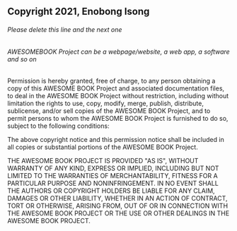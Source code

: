 ## Copyright 2021, Enobong Isong

###### Please delete this line and the next one
###### AWESOMEBOOK Project can be a webpage/website, a web app, a software and so on

Permission is hereby granted, free of charge, to any person obtaining a copy of this AWESOME BOOK Project and associated documentation files, to deal in the AWESOME BOOK Project without restriction, including without limitation the rights to use, copy, modify, merge, publish, distribute, sublicense, and/or sell copies of the AWESOME BOOK Project, and to permit persons to whom the AWESOME BOOK Project is furnished to do so, subject to the following conditions:

The above copyright notice and this permission notice shall be included in all copies or substantial portions of the AWESOME BOOK Project.

THE AWESOME BOOK PROJECT IS PROVIDED "AS IS", WITHOUT WARRANTY OF ANY KIND, EXPRESS OR IMPLIED, INCLUDING BUT NOT LIMITED TO THE WARRANTIES OF MERCHANTABILITY, FITNESS FOR A PARTICULAR PURPOSE AND NONINFRINGEMENT. IN NO EVENT SHALL THE AUTHORS OR COPYRIGHT HOLDERS BE LIABLE FOR ANY CLAIM, DAMAGES OR OTHER LIABILITY, WHETHER IN AN ACTION OF CONTRACT, TORT OR OTHERWISE, ARISING FROM, OUT OF OR IN CONNECTION WITH THE AWESOME BOOK  PROJECT OR THE USE OR OTHER DEALINGS IN THE AWESOME BOOK PROJECT.
